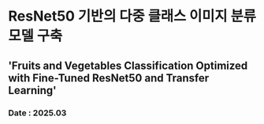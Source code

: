 # ResNet50 기반의 다중 클래스 이미지 분류 모델 구축
## 'Fruits and Vegetables Classification Optimized with Fine-Tuned ResNet50 and Transfer Learning'
### Date : 2025.03

